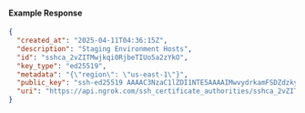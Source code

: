 <!-- Code generated for API Clients. DO NOT EDIT. -->
#### Example Response
```json
{
  "created_at": "2025-04-11T04:36:15Z",
  "description": "Staging Environment Hosts",
  "id": "sshca_2vZITMwjkqi0RjbeTIUo5a2zYkO",
  "key_type": "ed25519",
  "metadata": "{\"region\": \"us-east-1\"}",
  "public_key": "ssh-ed25519 AAAAC3NzaC1lZDI1NTE5AAAAIMwvydrkamFSDZdzkyvazLsNZoizSfxk7f6+DLBdOnan",
  "uri": "https://api.ngrok.com/ssh_certificate_authorities/sshca_2vZITMwjkqi0RjbeTIUo5a2zYkO"
}
